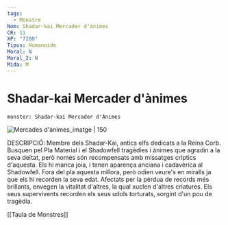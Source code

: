 ```yaml
---
tags:
  - Monstre
Nom: Shadar-kai Mercader d'ànimes
CR: 11
XP: "7200"
Tipus: Humanoide
Moral: N
Moral_2: N
Mida: M
---
```

# Shadar-kai Mercader d'ànimes

```statblock
monster: Shadar-kai Mercader d'Ànimes
```

![Mercades d'ànimes_imatge | 150](https://i.pinimg.com/originals/1c/a3/95/1ca395c82048e9a93d44ef2c0e56d502.png)

DESCRIPCIÓ: 
Membre dels Shadar-Kai, antics elfs dedicats a la Reina Corb. Busquen pel Pla Material i el Shadowfell tragèdies i ànimes que agradin a la seva deïtat, però només són recompensats amb missatges críptics d'aquesta. Els hi manca joia, i tenen aparença anciana i cadavèrica al Shadowfell. Fora del pla aquesta millora, però odien veure's en miralls ja que els hi recorden la seva edat. Afectats per la pèrdua de records més brillants, envegen la vitalitat d'altres, la qual xuclen d'altres criatures. Els seus supervivents recorden els seus udols torturats, sorgint d'un pou de tragèdia.

[[Taula de Monstres]]